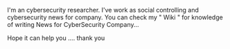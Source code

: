 I'm an cybersecurity researcher. I've work as social controlling and cybersecurity news for company. 
You can check my " Wiki " for knowledge of writing News for CyberSecurity Company...

Hope it can help you .... thank you
